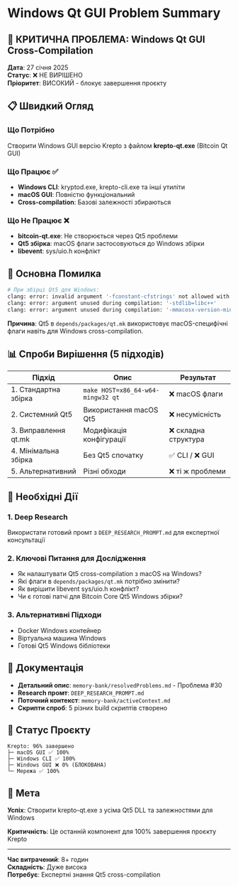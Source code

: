 # Windows Qt GUI Problem Summary

## 🚨 КРИТИЧНА ПРОБЛЕМА: Windows Qt GUI Cross-Compilation

**Дата**: 27 січня 2025  
**Статус**: ❌ НЕ ВИРІШЕНО  
**Пріоритет**: ВИСОКИЙ - блокує завершення проєкту

## 📋 Швидкий Огляд

### Що Потрібно
Створити Windows GUI версію Krepto з файлом **krepto-qt.exe** (Bitcoin Qt GUI)

### Що Працює ✅
- **Windows CLI**: kryptod.exe, krepto-cli.exe та інші утиліти
- **macOS GUI**: Повністю функціональний
- **Cross-compilation**: Базові залежності збираються

### Що Не Працює ❌
- **bitcoin-qt.exe**: Не створюється через Qt5 проблеми
- **Qt5 збірка**: macOS флаги застосовуються до Windows збірки
- **libevent**: sys/uio.h конфлікт

## 🔧 Основна Помилка

```bash
# При збірці Qt5 для Windows:
clang: error: invalid argument '-fconstant-cfstrings' not allowed with 'C'
clang: error: argument unused during compilation: '-stdlib=libc++' 
clang: error: argument unused during compilation: '-mmacosx-version-min=10.15'
```

**Причина**: Qt5 в `depends/packages/qt.mk` використовує macOS-специфічні флаги навіть для Windows cross-compilation.

## 📊 Спроби Вирішення (5 підходів)

| Підхід | Опис | Результат |
|--------|------|-----------|
| 1. Стандартна збірка | `make HOST=x86_64-w64-mingw32 qt` | ❌ macOS флаги |
| 2. Системний Qt5 | Використання macOS Qt5 | ❌ несумісність |
| 3. Виправлення qt.mk | Модифікація конфігурації | ❌ складна структура |
| 4. Мінімальна збірка | Без Qt5 спочатку | ✅ CLI / ❌ GUI |
| 5. Альтернативний | Різні обходи | ❌ ті ж проблеми |

## 🎯 Необхідні Дії

### 1. Deep Research
Використати готовий промт з `DEEP_RESEARCH_PROMPT.md` для експертної консультації

### 2. Ключові Питання для Дослідження
- Як налаштувати Qt5 cross-compilation з macOS на Windows?
- Які флаги в `depends/packages/qt.mk` потрібно змінити?
- Як вирішити libevent sys/uio.h конфлікт?
- Чи є готові патчі для Bitcoin Core Qt5 Windows збірки?

### 3. Альтернативні Підходи
- Docker Windows контейнер
- Віртуальна машина Windows
- Готові Qt5 Windows бібліотеки

## 📁 Документація

- **Детальний опис**: `memory-bank/resolvedProblems.md` - Проблема #30
- **Research промт**: `DEEP_RESEARCH_PROMPT.md`
- **Поточний контекст**: `memory-bank/activeContext.md`
- **Скрипти спроб**: 5 різних build скриптів створено

## 🎊 Статус Проєкту

```
Krepto: 96% завершено
├─ macOS GUI ✅ 100%
├─ Windows CLI ✅ 100%  
├─ Windows GUI ❌ 0% (БЛОКОВАНА)
└─ Мережа ✅ 100%
```

## 🚀 Мета

**Успіх**: Створити krepto-qt.exe з усіма Qt5 DLL та залежностями для Windows

**Критичність**: Це останній компонент для 100% завершення проєкту Krepto

---

**Час витрачений**: 8+ годин  
**Складність**: Дуже висока  
**Потребує**: Експертні знання Qt5 cross-compilation 